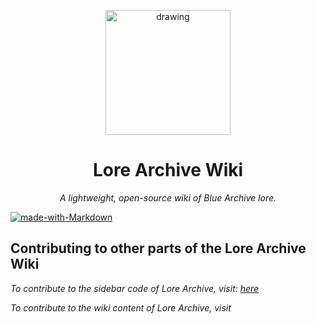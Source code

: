 <p align="center">
  <img src="https://github.com/user-attachments/assets/5efff69b-cb96-4190-b7cc-8d23cd389c5d" alt="drawing" width="200"/>
</p>

<div align="center">
<h1>Lore Archive Wiki</h1>
<em>A lightweight, open-source wiki of Blue Archive lore.</em>
</div>

[![made-with-Markdown](https://img.shields.io/badge/Made%20with-Markdown-1f425f.svg)](https://www.markdownguide.org/)



## Contributing to other parts of the Lore Archive Wiki
_To contribute to the sidebar code of Lore Archive, visit: [here](https://github.com/Cirrow/dokuwiki__sidebarcontrol)_

_To contribute to the wiki content of Lore Archive, visit_
